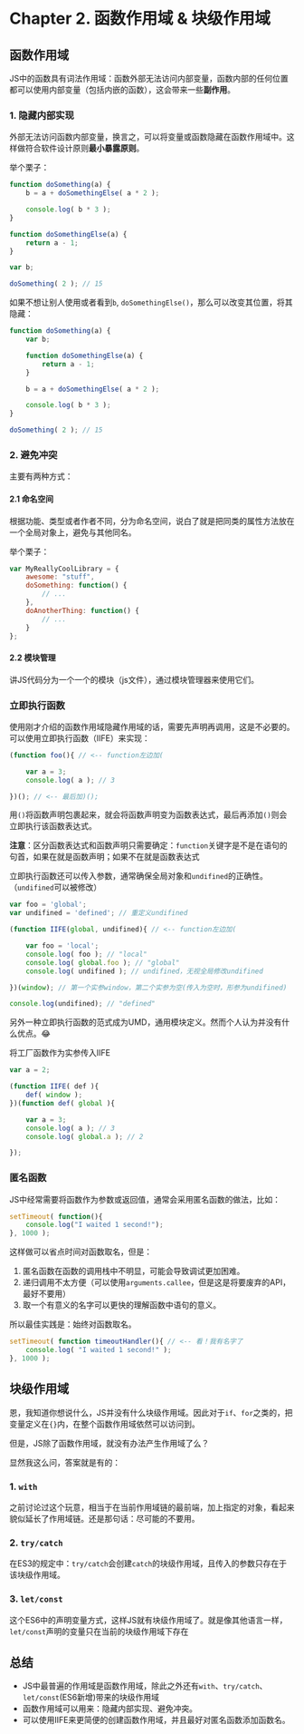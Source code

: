 # Chapter 2. 函数作用域 & 块级作用域

## 函数作用域

JS中的函数具有词法作用域：函数外部无法访问内部变量，函数内部的任何位置都可以使用内部变量（包括内嵌的函数），这会带来一些**副作用**。

### 1. 隐藏内部实现

外部无法访问函数内部变量，换言之，可以将变量或函数隐藏在函数作用域中。这样做符合软件设计原则**最小暴露原则**。

举个栗子：

```javascript
function doSomething(a) {
	b = a + doSomethingElse( a * 2 );

	console.log( b * 3 );
}

function doSomethingElse(a) {
	return a - 1;
}

var b;

doSomething( 2 ); // 15
```

如果不想让别人使用或者看到`b`, `doSomethingElse()`，那么可以改变其位置，将其隐藏：

```javascript
function doSomething(a) {
    var b;

    function doSomethingElse(a) {
    	return a - 1;
    }

	b = a + doSomethingElse( a * 2 );

	console.log( b * 3 );
}

doSomething( 2 ); // 15
```

### 2. 避免冲突

主要有两种方式：

#### 2.1 命名空间

根据功能、类型或者作者不同，分为命名空间，说白了就是把同类的属性方法放在一个全局对象上，避免与其他同名。

举个栗子：

```javascript
var MyReallyCoolLibrary = {
	awesome: "stuff",
	doSomething: function() {
		// ...
	},
	doAnotherThing: function() {
		// ...
	}
};
```

#### 2.2 模块管理

讲JS代码分为一个一个的模块（js文件），通过模块管理器来使用它们。

### 立即执行函数

使用刚才介绍的函数作用域隐藏作用域的话，需要先声明再调用，这是不必要的。可以使用立即执行函数（IIFE）来实现：

```javascript
(function foo(){ // <-- function左边加(

	var a = 3;
	console.log( a ); // 3

})(); // <-- 最后加)();
```

用`()`将函数声明包裹起来，就会将函数声明变为函数表达式，最后再添加`()`则会立即执行该函数表达式。

**注意**：区分函数表达式和函数声明只需要确定：`function`关键字是不是在语句的句首，如果在就是函数声明；如果不在就是函数表达式

立即执行函数还可以传入参数，通常确保全局对象和`undifined`的正确性。（`undifined`可以被修改）

```javascript
var foo = 'global';
var undifined = 'defined'; // 重定义undifined

(function IIFE(global, undifined){ // <-- function左边加(

	var foo = 'local';
    console.log( foo ); // "local"
    console.log( global.foo ); // "global"
	console.log( undifined ); // undifined，无视全局修改undifined

})(window); // 第一个实参window，第二个实参为空(传入为空时，形参为undifined)

console.log(undifined); // "defined"
```

另外一种立即执行函数的范式成为UMD，通用模块定义。然而个人认为并没有什么优点。&#128514;

将工厂函数作为实参传入IIFE

```javascript
var a = 2;

(function IIFE( def ){
	def( window );
})(function def( global ){

	var a = 3;
	console.log( a ); // 3
	console.log( global.a ); // 2

});
```

### 匿名函数

JS中经常需要将函数作为参数或返回值，通常会采用匿名函数的做法，比如：

```javascript
setTimeout( function(){
	console.log("I waited 1 second!");
}, 1000 );
```

这样做可以省点时间对函数取名，但是：

1. 匿名函数在函数的调用栈中不明显，可能会导致调试更加困难。
2. 递归调用不太方便（可以使用`arguments.callee`，但是这是将要废弃的API，最好不要用）
3. 取一个有意义的名字可以更快的理解函数中语句的意义。

所以最佳实践是：始终对函数取名。

```javascript
setTimeout( function timeoutHandler(){ // <-- 看！我有名字了
	console.log( "I waited 1 second!" );
}, 1000 );
```

## 块级作用域

恩，我知道你想说什么，JS并没有什么块级作用域。因此对于`if`、`for`之类的，把变量定义在`{}`内，在整个函数作用域依然可以访问到。

但是，JS除了函数作用域，就没有办法产生作用域了么？

显然我这么问，答案就是有的：

### 1. `with`

之前讨论过这个玩意，相当于在当前作用域链的最前端，加上指定的对象，看起来貌似延长了作用域链。还是那句话：尽可能的不要用。

### 2. `try/catch`

在ES3的规定中：`try/catch`会创建`catch`的块级作用域，且传入的参数只存在于该块级作用域。

### 3. `let/const`

这个ES6中的声明变量方式，这样JS就有块级作用域了。就是像其他语言一样，`let/const`声明的变量只在当前的块级作用域下存在


## 总结

- JS中最普遍的作用域是函数作用域，除此之外还有`with`、`try/catch`、`let/const`(ES6新增)带来的块级作用域
- 函数作用域可以用来：隐藏内部实现、避免冲突。
- 可以使用IIFE来更简便的创建函数作用域，并且最好对匿名函数添加函数名。
